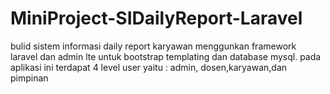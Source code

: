 # MiniProject-SIDailyReport-Laravel
bulid sistem informasi daily report karyawan menggunkan framework laravel dan admin lte untuk bootstrap templating dan database mysql. pada aplikasi ini terdapat 4 level user yaitu : admin, dosen,karyawan,dan pimpinan
